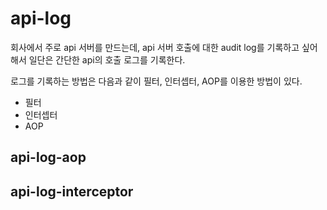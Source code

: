 # api-log
회사에서 주로 api 서버를 만드는데, api 서버 호출에 대한 audit log를 기록하고 싶어해서 일단은 간단한 api의 호출 로그를 기록한다. 

로그를 기록하는 방법은 다음과 같이 필터, 인터셉터, AOP를 이용한 방법이 있다.
* 필터
* 인터셉터
* AOP
  

## api-log-aop
## api-log-interceptor
